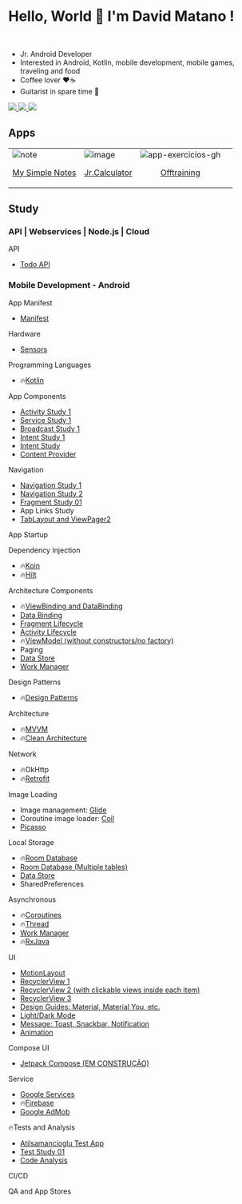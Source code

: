 # Hello, World 👋 I'm David Matano !
<br>
 

- Jr. Android Developer<br/>
- Interested in Android, Kotlin, mobile development, mobile games, traveling and food<br/>
- Coffee lover ♥️☕<br/>
- Guitarist in spare time 🎸<br/>
  
<div> 
  <a href="https://www.instagram.com/davidmatano" target="_blank">
    <img src="https://img.shields.io/badge/-Instagram-%23E4405F?style=for-the-badge&logo=instagram&logoColor=white">
  </a>
  <a href = "mailto:davidmatano@gmail.com">
    <img src="https://img.shields.io/badge/-Gmail-%23333?style=for-the-badge&logo=gmail&logoColor=white" target="_blank">
  </a>
  <a href="https://www.linkedin.com/in/davidmatano" target="_blank">
    <img src="https://img.shields.io/badge/-LinkedIn-%230077B5?style=for-the-badge&logo=linkedin&logoColor=white" target="_blank">
  </a> 
 
</div>

  ##

## Apps 

|||||
|------|------|--------|------|
|![note](https://github.com/dmmatano/dmmatano/assets/53324891/af9ce21a-5123-4fd1-bf3e-e10a9439397f)<p align=center>[My Simple Notes](https://github.com/dmmatano/my-simple-notes)</p>|![image](https://user-images.githubusercontent.com/53324891/218278565-41f11b9a-1253-49d7-833c-44c1c8b3b4c1.png)<p align=center>[Jr.Calculator](https://github.com/dmmatano/jr_calculator)</p>|![app-exercicios-gh](https://github.com/dmmatano/dmmatano/assets/53324891/a347b5d5-9d73-4895-b542-4a950e7ed281)<p align=center>[Offtraining](https://play.google.com/store/apps/details?id=com.dmmdev.offtraining)</p>||


  ##

## Study
### API | Webservices | Node.js | Cloud
API
- [Todo API](https://github.com/dmmatano/todo-api)
### Mobile Development - Android
App Manifest
- [Manifest](https://github.com/dmmatano/app-manifest)

Hardware
- [Sensors](https://github.com/dmmatano/sensors-app)

Programming Languages
- :fire:[Kotlin](https://github.com/dmmatano/kotlin-study)

App Components
- [Activity Study 1](https://github.com/dmmatano/activity-study-01)
- [Service Study 1](https://github.com/dmmatano/service-study-01)
- [Broadcast Study 1](https://github.com/dmmatano/broadcast-receiver-study-01)
- [Intent Study 1](https://github.com/dmmatano/intent-study-01)
- [Intent Study](https://github.com/dmmatano/intent-study)
- [Content Provider](https://github.com/dmmatano/content-provider)

Navigation
- [Navigation Study 1](https://github.com/dmmatano/navigation-study-01)
- [Navigation Study 2](https://github.com/dmmatano/navigation-study-02)
- [Fragment Study 01](https://github.com/dmmatano/fragments-study-01)
- App Links Study
- [TabLayout and ViewPager2](https://github.com/dmmatano/tablayout-study-01)

App Startup

Dependency Injection
- :fire:[Koin](https://github.com/dmmatano/koin)
- :fire:[Hilt](https://github.com/dmmatano/hilt)

Architecture Components
- :fire:[ViewBinding and DataBinding](https://github.com/dmmatano/binding-study)
- [Data Binding](https://github.com/dmmatano/data-binding)
- [Fragment Lifecycle](https://github.com/dmmatano/fragments-study-01)
- [Activity Lifecycle](https://github.com/dmmatano/activity-study-01)
- :fire:[ViewModel (without constructors/no factory)](https://github.com/dmmatano/binding-study)
- Paging
- [Data Store](https://github.com/dmmatano/data-store-study-01)
- [Work Manager](https://github.com/dmmatano/workmanager-study-01)

Design Patterns
- :fire:[Design Patterns](https://github.com/dmmatano/design-patterns)

Architecture
- :fire:[MVVM](https://github.com/dmmatano/mvvm)
- :fire:[Clean Architecture](https://github.com/dmmatano/clean-architecture/blob/main/README.md) <br>

Network
- :fire:OkHttp
- :fire:[Retrofit](https://github.com/dmmatano/retrofit-app)

Image Loading
- Image management: [Glide](https://github.com/bumptech/glide)
- Coroutine image loader: [Coil](https://coil-kt.github.io/coil/)
- [Picasso](https://square.github.io/picasso/)

Local Storage
- :fire:[Room Database](https://github.com/dmmatano/room)
- [Room Database (Multiple tables)](https://github.com/dmmatano/room-db-multiple-entities)
- [Data Store](https://github.com/dmmatano/data-store-study-01)
- SharedPreferences

Asynchronous
- :fire:[Coroutines](https://github.com/dmmatano/coroutines-study-01/blob/main/README.md)
- :fire:[Thread](https://github.com/dmmatano/threads/blob/main/README.md)
- [Work Manager](https://github.com/dmmatano/workmanager-study-01)
- :fire:[RxJava](https://github.com/dmmatano/rxjava)

UI
- [MotionLayout](https://github.com/dmmatano/motion-layout-study/blob/main/README.md)
- [RecyclerView 1](https://github.com/dmmatano/recyclerview-study-01)
- [RecyclerView 2 (with clickable views inside each item)](https://github.com/dmmatano/recyclerview-study-02)
- [RecyclerView 3](https://github.com/dmmatano/recyclerview-study-03)
- [Design Guides: Material, Material You, etc.](https://github.com/dmmatano/design-guidelines)
- [Light/Dark Mode](https://github.com/dmmatano/dark-mode/blob/main/README.md)
- [Message: Toast, Snackbar, Notification](https://github.com/dmmatano/android-messages)
- [Animation](https://github.com/dmmatano/animation/blob/main/README.md)

Compose UI
- [Jetpack Compose (EM CONSTRUÇÃO)](https://github.com/dmmatano/jetpack-compose/blob/main/README.md)

Service
- [Google Services](https://github.com/dmmatano/google-play-services/blob/main/README.md)
- :fire:[Firebase](https://github.com/dmmatano/firebase)
- [Google AdMob](https://github.com/dmmatano/google-admob)

:fire:Tests and Analysis
- [Atilsamancioglu Test App](https://github.com/atilsamancioglu/IA27-ArtBookHiltTesting)
- [Test Study 01](https://github.com/dmmatano/test-study-01)
- [Code Analysis](https://github.com/dmmatano/code-analysis/blob/main/README.md)

CI/CD

QA and App Stores

 
